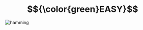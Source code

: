 

# $${\color{green}EASY}$$

![hamming](https://user-images.githubusercontent.com/65892342/229428354-4dc65428-3c92-4ffb-a42b-0eb6cd6bef95.svg)
